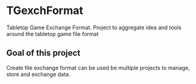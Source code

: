 TGexchFormat
============

Tabletop Game Exchange Format. Project to aggregate idea and tools around the tabletop game file format


Goal of this project
--------------------

Create file exchange format can be used be multiple projects to manage, store and exchange data.
